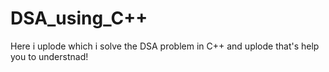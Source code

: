 # DSA_using_C++
Here i uplode which i solve the DSA problem in C++ and uplode that's help you to understnad!
